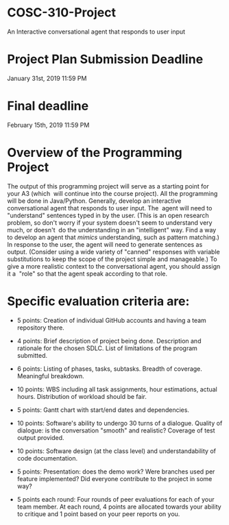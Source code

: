 # COSC-310-Project
An Interactive conversational agent that responds to user input

# Project Plan Submission Deadline
January 31st, 2019 11:59 PM 
# Final deadline
February 15th, 2019 11:59 PM 

# Overview of the Programming Project

The output of this programming project will serve as a starting point for your A3 (which  will continue into the course project). All the programming will be done in Java/Python.
Generally, develop an interactive conversational agent that responds to user input. The  agent will need to "understand" sentences typed in by the user. (This is an open research  problem, so don't worry if your system doesn't seem to understand very much, or doesn't  do the understanding in an "intelligent" way. Find a way to develop an agent that
*mimics* understanding, such as pattern matching.)
In response to the user, the agent will need to generate sentences as output. (Consider using a wide variety of "canned" responses with variable substitutions to keep the scope of the project simple and manageable.)
To give a more realistic context to the conversational agent, you should assign it a  "role" so that the agent speak according to that role. 


# Specific evaluation criteria are:

+ 5 points: Creation of individual GitHub accounts and having a team repository there.
+ 4 points: Brief description of project being done. Description and rationale for the chosen SDLC. List of limitations of the program submitted.
+ 6 points: Listing of phases, tasks, subtasks. Breadth of coverage. Meaningful breakdown.
+ 10 points: WBS including all task assignments, hour estimations, actual hours. Distribution of workload should be fair.
+ 5 points: Gantt chart with start/end dates and dependencies.

+ 10 points: Software's ability to undergo 30 turns of a dialogue. Quality of dialogue: is the conversation "smooth" and realistic? Coverage of test output provided.
+ 10 points: Software design (at the class level) and understandability of code documentation.
+ 5 points: Presentation: does the demo work? Were branches used per feature implemented? Did everyone contribute to the project in some way?
+ 5 points each round: Four rounds of peer evaluations for each of your team member. At each round, 4 points are allocated towards your ability to critique and 1 point based on your peer reports on you.
